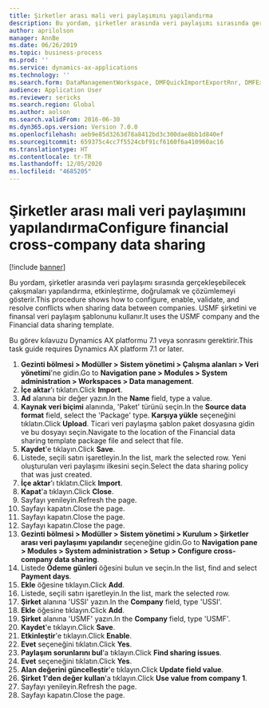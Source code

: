 ```yaml
---
title: Şirketler arası mali veri paylaşımını yapılandırma
description: Bu yordam, şirketler arasında veri paylaşımı sırasında gerçekleşebilecek çakışmaları yapılandırma, etkinleştirme, doğrulamak ve çözümlemeyi gösterir.
author: aprilolson
manager: AnnBe
ms.date: 06/26/2019
ms.topic: business-process
ms.prod: ''
ms.service: dynamics-ax-applications
ms.technology: ''
ms.search.form: DataManagementWorkspace, DMFQuickImportExportRnr, DMFExecutionHistoryWorkspace, DMFExecutionHistorySummary, DMFExecutionHistoryEntities,  SysDataSharingConfiguration, SysDataSharingDiscrepencies
audience: Application User
ms.reviewer: sericks
ms.search.region: Global
ms.author: aolson
ms.search.validFrom: 2016-06-30
ms.dyn365.ops.version: Version 7.0.0
ms.openlocfilehash: aeb9e85d3263d78a8412bd3c300dae8bb1d840ef
ms.sourcegitcommit: 659375c4cc7f5524cbf91cf6160f6a410960ac16
ms.translationtype: HT
ms.contentlocale: tr-TR
ms.lasthandoff: 12/05/2020
ms.locfileid: "4685205"
---
```

# <a name="configure-financial-cross-company-data-sharing"></a><span data-ttu-id="fcaa6-103">Şirketler arası mali veri paylaşımını yapılandırma</span><span class="sxs-lookup"><span data-stu-id="fcaa6-103">Configure financial cross-company data sharing</span></span>

[!include [banner](../../includes/banner.md)]

<span data-ttu-id="fcaa6-104">Bu yordam, şirketler arasında veri paylaşımı sırasında gerçekleşebilecek çakışmaları yapılandırma, etkinleştirme, doğrulamak ve çözümlemeyi gösterir.</span><span class="sxs-lookup"><span data-stu-id="fcaa6-104">This procedure shows how to configure, enable, validate, and resolve conflicts when sharing data between companies.</span></span> <span data-ttu-id="fcaa6-105">USMF şirketini ve finansal veri paylaşım şablonunu kullanır.</span><span class="sxs-lookup"><span data-stu-id="fcaa6-105">It uses the USMF company and the Financial data sharing template.</span></span>

<span data-ttu-id="fcaa6-106">Bu görev kılavuzu Dynamics AX platformu 7.1 veya sonrasını gerektirir.</span><span class="sxs-lookup"><span data-stu-id="fcaa6-106">This task guide requires Dynamics AX platform 7.1 or later.</span></span>

1. <span data-ttu-id="fcaa6-107">**Gezinti bölmesi > Modüller > Sistem yönetimi > Çalışma alanları > Veri yönetimi**'ne gidin.</span><span class="sxs-lookup"><span data-stu-id="fcaa6-107">Go to **Navigation pane > Modules > System administration > Workspaces > Data management**.</span></span>
2. <span data-ttu-id="fcaa6-108">**İçe aktar**'ı tıklatın.</span><span class="sxs-lookup"><span data-stu-id="fcaa6-108">Click **Import**.</span></span>
3. <span data-ttu-id="fcaa6-109">**Ad** alanına bir değer yazın.</span><span class="sxs-lookup"><span data-stu-id="fcaa6-109">In the **Name** field, type a value.</span></span>
4. <span data-ttu-id="fcaa6-110">**Kaynak veri biçimi** alanında, 'Paket' türünü seçin.</span><span class="sxs-lookup"><span data-stu-id="fcaa6-110">In the **Source data format** field, select the 'Package' type.</span></span> <span data-ttu-id="fcaa6-111">**Karşıya yükle** seçeneğini tıklatın.</span><span class="sxs-lookup"><span data-stu-id="fcaa6-111">Click **Upload**.</span></span> <span data-ttu-id="fcaa6-112">Ticari veri paylaşma şablon paket dosyasına gidin ve bu dosyayı seçin.</span><span class="sxs-lookup"><span data-stu-id="fcaa6-112">Navigate to the location of the Financial data sharing template package file and select that file.</span></span>
5. <span data-ttu-id="fcaa6-113">**Kaydet**'e tıklayın.</span><span class="sxs-lookup"><span data-stu-id="fcaa6-113">Click **Save**.</span></span>
6. <span data-ttu-id="fcaa6-114">Listede, seçili satırı işaretleyin.</span><span class="sxs-lookup"><span data-stu-id="fcaa6-114">In the list, mark the selected row.</span></span> <span data-ttu-id="fcaa6-115">Yeni oluşturulan veri paylaşımı ilkesini seçin.</span><span class="sxs-lookup"><span data-stu-id="fcaa6-115">Select the data sharing policy that was just created.</span></span>  
7. <span data-ttu-id="fcaa6-116">**İçe aktar**'ı tıklatın.</span><span class="sxs-lookup"><span data-stu-id="fcaa6-116">Click **Import**.</span></span>
8. <span data-ttu-id="fcaa6-117">**Kapat**'a tıklayın.</span><span class="sxs-lookup"><span data-stu-id="fcaa6-117">Click **Close**.</span></span>
9. <span data-ttu-id="fcaa6-118">Sayfayı yenileyin.</span><span class="sxs-lookup"><span data-stu-id="fcaa6-118">Refresh the page.</span></span>
10. <span data-ttu-id="fcaa6-119">Sayfayı kapatın.</span><span class="sxs-lookup"><span data-stu-id="fcaa6-119">Close the page.</span></span>
11. <span data-ttu-id="fcaa6-120">Sayfayı kapatın.</span><span class="sxs-lookup"><span data-stu-id="fcaa6-120">Close the page.</span></span>
12. <span data-ttu-id="fcaa6-121">Sayfayı kapatın.</span><span class="sxs-lookup"><span data-stu-id="fcaa6-121">Close the page.</span></span>
13. <span data-ttu-id="fcaa6-122">**Gezinti bölmesi > Modüller > Sistem yönetimi > Kurulum > Şirketler arası veri paylaşımı yapılandır** seçeneğine gidin.</span><span class="sxs-lookup"><span data-stu-id="fcaa6-122">Go to **Navigation pane > Modules > System administration > Setup > Configure cross-company data sharing**.</span></span>
14. <span data-ttu-id="fcaa6-123">Listede **Ödeme günleri** öğesini bulun ve seçin.</span><span class="sxs-lookup"><span data-stu-id="fcaa6-123">In the list, find and select **Payment days**.</span></span>
15. <span data-ttu-id="fcaa6-124">**Ekle** öğesine tıklayın.</span><span class="sxs-lookup"><span data-stu-id="fcaa6-124">Click **Add**.</span></span>
16. <span data-ttu-id="fcaa6-125">Listede, seçili satırı işaretleyin.</span><span class="sxs-lookup"><span data-stu-id="fcaa6-125">In the list, mark the selected row.</span></span>
17. <span data-ttu-id="fcaa6-126">**Şirket** alanına 'USSI' yazın.</span><span class="sxs-lookup"><span data-stu-id="fcaa6-126">In the **Company** field, type 'USSI'.</span></span>
18. <span data-ttu-id="fcaa6-127">**Ekle** öğesine tıklayın.</span><span class="sxs-lookup"><span data-stu-id="fcaa6-127">Click **Add**.</span></span>
19. <span data-ttu-id="fcaa6-128">**Şirket** alanına 'USMF' yazın.</span><span class="sxs-lookup"><span data-stu-id="fcaa6-128">In the **Company** field, type 'USMF'.</span></span>
20. <span data-ttu-id="fcaa6-129">**Kaydet**'e tıklayın.</span><span class="sxs-lookup"><span data-stu-id="fcaa6-129">Click **Save**.</span></span>
21. <span data-ttu-id="fcaa6-130">**Etkinleştir**'e tıklayın.</span><span class="sxs-lookup"><span data-stu-id="fcaa6-130">Click **Enable**.</span></span>
22. <span data-ttu-id="fcaa6-131">**Evet** seçeneğini tıklatın.</span><span class="sxs-lookup"><span data-stu-id="fcaa6-131">Click **Yes**.</span></span>
23. <span data-ttu-id="fcaa6-132">**Paylaşım sorunlarını bul**'a tıklayın.</span><span class="sxs-lookup"><span data-stu-id="fcaa6-132">Click **Find sharing issues**.</span></span>
24. <span data-ttu-id="fcaa6-133">**Evet** seçeneğini tıklatın.</span><span class="sxs-lookup"><span data-stu-id="fcaa6-133">Click **Yes**.</span></span>
25. <span data-ttu-id="fcaa6-134">**Alan değerini güncelleştir**'e tıklayın.</span><span class="sxs-lookup"><span data-stu-id="fcaa6-134">Click **Update field value**.</span></span>
26. <span data-ttu-id="fcaa6-135">**Şirket 1'den değer kullan**'a tıklayın.</span><span class="sxs-lookup"><span data-stu-id="fcaa6-135">Click **Use value from company 1**.</span></span>
27. <span data-ttu-id="fcaa6-136">Sayfayı yenileyin.</span><span class="sxs-lookup"><span data-stu-id="fcaa6-136">Refresh the page.</span></span>
28. <span data-ttu-id="fcaa6-137">Sayfayı kapatın.</span><span class="sxs-lookup"><span data-stu-id="fcaa6-137">Close the page.</span></span>

